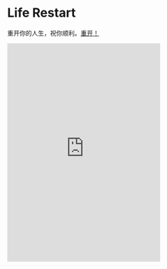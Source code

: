# Life Restart

重开你的人生，祝你顺利。[重开！](view/index.html)

<iframe src="https://discord.com/widget?id=883382868427014255&theme=dark" width="350" height="500" allowtransparency="true" frameborder="0" sandbox="allow-popups allow-popups-to-escape-sandbox allow-same-origin allow-scripts"></iframe>